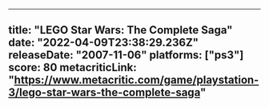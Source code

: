 
---
title: "LEGO Star Wars: The Complete Saga"
date: "2022-04-09T23:38:29.236Z"
releaseDate: "2007-11-06"
platforms: ["ps3"]
score: 80
metacriticLink: "https://www.metacritic.com/game/playstation-3/lego-star-wars-the-complete-saga"
---
